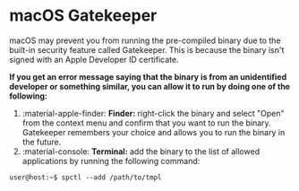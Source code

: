 # macOS Gatekeeper

macOS may prevent you from running the pre-compiled binary due to the built-in security feature called Gatekeeper.
This is because the binary isn't signed with an Apple Developer ID certificate.

**If you get an error message saying that the binary is from an unidentified developer or something similar, you can
allow it to run by doing one of the following:**

1. :material-apple-finder: **Finder:** right-click the binary and select "Open" from the context menu and confirm that
   you want to run the binary. Gatekeeper remembers your choice and allows you to run the binary in the future.
2. :material-console: **Terminal:** add the binary to the list of allowed applications by running the following command:

```console
user@host:~$ spctl --add /path/to/tmpl
```
